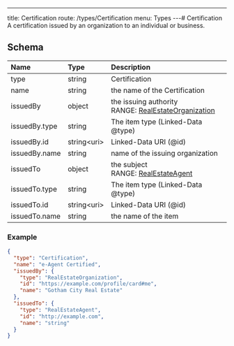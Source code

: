 ---
title: Certification
route: /types/Certification
menu: Types
---# Certification
A certification issued by an organization to an individual or business.


## Schema
| Name | Type | Description |
|:-----| :--- | :---------- |
| type | string | Certification  |
| name | string | the name of the Certification  |
| issuedBy | object | the issuing authority <br/>RANGE: [RealEstateOrganization](/types/RealEstateOrganization) |
| issuedBy.type | string | The item type (Linked-Data @type)  |
| issuedBy.id | string&lt;uri&gt;  | Linked-Data URI (@id)  |
| issuedBy.name | string | name of the issuing organization  |
| issuedTo | object | the subject <br/>RANGE: [RealEstateAgent](/types/RealEstateAgent) |
| issuedTo.type | string | The item type (Linked-Data @type)  |
| issuedTo.id | string&lt;uri&gt;  | Linked-Data URI (@id)  |
| issuedTo.name | string | the name of the item  |

### Example
```json
{
  "type": "Certification",
  "name": "e-Agent Certified",
  "issuedBy": {
    "type": "RealEstateOrganization",
    "id": "https://example.com/profile/card#me",
    "name": "Gotham City Real Estate"
  },
  "issuedTo": {
    "type": "RealEstateAgent",
    "id": "http://example.com",
    "name": "string"
  }
}
```
